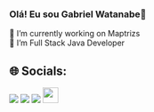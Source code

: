 ### Olá! Eu sou Gabriel Watanabe👋

🔭 I’m currently working on Maptrizs<br>🌱 I’m Full Stack Java Developer <br>
## 🌐 Socials:
  <a href="https://www.linkedin.com/in/gabriel-watanabe-796637212/" target="_blank"> <img src="https://img.shields.io/badge/-LinkedIn-darkblue?style=for-the-badge&logo=linkedin&logoColor=white"></a>
  <a href="https://www.instagram.com/gabriel.watanabe_/" target="_blank"> <img src="https://img.shields.io/badge/-Instagram-purple?style=for-the-badge&logo=instagram&logoColor=white"></a>
  <a href="mailto:gabrielpereira569@hotmail.com" target="_blank"> <img src="https://img.shields.io/badge/-hotmail-darkred?style=for-the-badge&logo=gmail&logoColor=white"></a>
    <a height="50" href="https://cursos.alura.com.br/user/gabrielpereira569" target="_blank"><img height="28" src="https://media.glassdoor.com/sqll/2500530/alura-squarelogo-1602197362646.png" target="_blank"></a>
    
    


